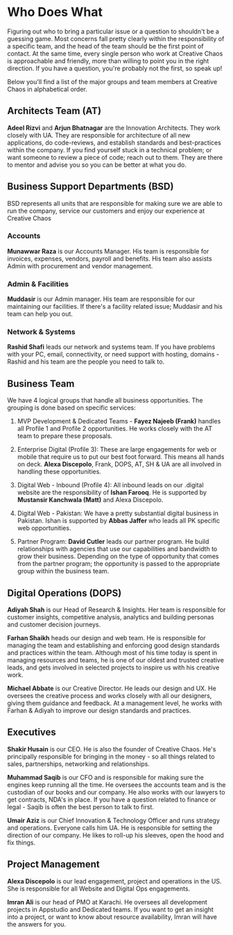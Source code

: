 # Who Does What

Figuring out who to bring a particular issue or a question to shouldn't be a guessing game. Most concerns fall pretty clearly within the responsibility of a specific team, and the head of the team should be the first point of contact. At the same time, every single person who work at Creative Chaos is approachable and friendly, more than willing to point you in the right direction. If you have a question, you're probably not the first, so speak up!

Below you'll find a list of the major groups and team members at Creative Chaos in alphabetical order.


## Architects Team (AT)
**Adeel Rizvi** and **Arjun Bhatnagar** are the Innovation Architects. They work closely with UA. They are responsible for architecture of all new applications, do code-reviews, and establish standards and best-practices within the company. If you find yourself stuck in a technical problem; or want someone to review a piece of code; reach out to them. They are there to mentor and advise you so you can be better at what you do.


## Business Support Departments (BSD)
BSD represents all units that are responsible for making sure we are able to run the company, service our customers and enjoy our experience at Creative Chaos

### Accounts
**Munawwar Raza** is our Accounts Manager. His team is responsible for invoices, expenses, vendors, payroll and benefits. His team also assists Admin with procurement and vendor management.

### Admin & Facilities
**Muddasir** is our Admin manager. His team are responsible for our maintaining our facilities. If there's a facility related issue; Muddasir and his team can help you out.

### Network & Systems
**Rashid Shafi** leads our network and systems team. If you have problems with your PC, email, connectivity, or need support with hosting, domains - Rashid and his team are the people you need to talk to.


## Business Team
We have 4 logical groups that handle all business opportunities. The grouping is done based on specific services:

1. MVP Development & Dedicated Teams - **Fayez Najeeb (Frank)** handles all Profile 1 and Profile 2 opportunities. He works closely with the AT team to prepare these proposals.

2. Enterprise Digital (Profile 3): These are large engagements for web or mobile that require us to put our best foot forward. This means all hands on deck. **Alexa Discepolo**, Frank, DOPS, AT, SH & UA are all involved in handling these opportunities.

3. Digital Web - Inbound (Profile 4): All inbound leads on our .digital website are the responsibility of **Ishan Farooq**. He is supported by **Mustansir Kanchwala (Matt)** and Alexa Discepolo. 

4. Digital Web - Pakistan: We have a pretty substantial digital business in Pakistan. Ishan is supported by **Abbas Jaffer** who leads all PK specific web opportunities.

5. Partner Program: **David Cutler** leads our partner program. He build relationships with agencies that use our capabilities and bandwidth to grow their business. Depending on the type of opportunity that comes from the partner program; the opportunity is passed to the appropriate group within the business team.


## Digital Operations (DOPS)
**Adiyah Shah** is our Head of Research & Insights. Her team is responsible for customer insights, competitive analysis, analytics and building personas and customer decision journeys. 

**Farhan Shaikh** heads our design and web team. He is responsible for managing the team and establishing and enforcing good design standards and practices within the team. Although most of his time today is spent in managing resources and teams, he is one of our oldest and trusted creative leads, and gets involved in selected projects to inspire us with his creative work.

**Michael Abbate** is our Creative Director. He leads our design and UX. He oversees the creative process and works closely with all our designers, giving them guidance and feedback. At a management level, he works with Farhan & Adiyah to improve our design standards and practices.


## Executives
**Shakir Husain** is our CEO. He is also the founder of Creative Chaos. He's principally responsible for bringing in the money - so all things related to sales, partnerships, networking and relationships.

**Muhammad Saqib** is our CFO and is responsible for making sure the engines keep running all the time. He oversees the accounts team and is the custodian of our books and our company. He also works with our lawyers to get contracts, NDA's in place. If you have a question related to finance or legal - Saqib is often the best person to talk to first.

**Umair Aziz** is our Chief Innovation & Technology Officer and runs strategy and operations. Everyone calls him UA. He is responsible for setting the direction of our company. He likes to roll-up his sleeves, open the hood and fix things. 


## Project Management
**Alexa Discepolo** is our lead engagement, project and operations in the US. She is responsible for all Website and Digital Ops engagements. 

**Imran Ali** is our head of PMO at Karachi. He oversees all development projects in Appstudio and Dedicated teams. If you want to get an insight into a project, or want to know about resource availability, Imran will have the answers for you.

